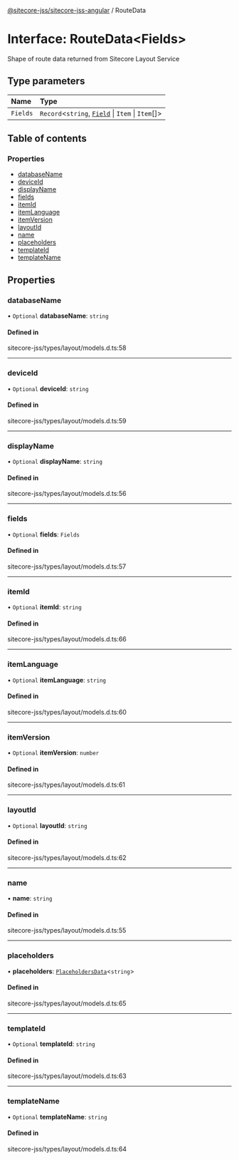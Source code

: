 [@sitecore-jss/sitecore-jss-angular](../README.md) / RouteData

# Interface: RouteData\<Fields\>

Shape of route data returned from Sitecore Layout Service

## Type parameters

| Name | Type |
| :------ | :------ |
| `Fields` | `Record`\<`string`, [`Field`](Field.md) \| `Item` \| `Item`[]\> |

## Table of contents

### Properties

- [databaseName](RouteData.md#databasename)
- [deviceId](RouteData.md#deviceid)
- [displayName](RouteData.md#displayname)
- [fields](RouteData.md#fields)
- [itemId](RouteData.md#itemid)
- [itemLanguage](RouteData.md#itemlanguage)
- [itemVersion](RouteData.md#itemversion)
- [layoutId](RouteData.md#layoutid)
- [name](RouteData.md#name)
- [placeholders](RouteData.md#placeholders)
- [templateId](RouteData.md#templateid)
- [templateName](RouteData.md#templatename)

## Properties

### databaseName

• `Optional` **databaseName**: `string`

#### Defined in

sitecore-jss/types/layout/models.d.ts:58

___

### deviceId

• `Optional` **deviceId**: `string`

#### Defined in

sitecore-jss/types/layout/models.d.ts:59

___

### displayName

• `Optional` **displayName**: `string`

#### Defined in

sitecore-jss/types/layout/models.d.ts:56

___

### fields

• `Optional` **fields**: `Fields`

#### Defined in

sitecore-jss/types/layout/models.d.ts:57

___

### itemId

• `Optional` **itemId**: `string`

#### Defined in

sitecore-jss/types/layout/models.d.ts:66

___

### itemLanguage

• `Optional` **itemLanguage**: `string`

#### Defined in

sitecore-jss/types/layout/models.d.ts:60

___

### itemVersion

• `Optional` **itemVersion**: `number`

#### Defined in

sitecore-jss/types/layout/models.d.ts:61

___

### layoutId

• `Optional` **layoutId**: `string`

#### Defined in

sitecore-jss/types/layout/models.d.ts:62

___

### name

• **name**: `string`

#### Defined in

sitecore-jss/types/layout/models.d.ts:55

___

### placeholders

• **placeholders**: [`PlaceholdersData`](../README.md#placeholdersdata)\<`string`\>

#### Defined in

sitecore-jss/types/layout/models.d.ts:65

___

### templateId

• `Optional` **templateId**: `string`

#### Defined in

sitecore-jss/types/layout/models.d.ts:63

___

### templateName

• `Optional` **templateName**: `string`

#### Defined in

sitecore-jss/types/layout/models.d.ts:64
